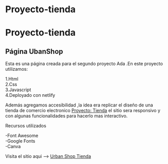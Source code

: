 # Proyecto-tienda

# Proyecto-tienda

## Página UbanShop
Esta es una página creada para el segundo proyecto Ada .En este proyecto utilizamos:

1.Html                                                    
2.Css                              
3.Javascript                                            
4.Deployado con netlify            

Además agregamos accesibilidad ,la idea era replicar el diseño de una tienda de comercio electronico [Proyecto: Tienda](https://frontend-proyecto-tienda-actualizado.netlify.app/) el sitio sera responsivo y con algunas funcionalidades para hacerlo mas interactivo.

Recursos utilizados

-Font Awesome                                                    
-Google Fonts                                                                       
-Canva                                                             

Visita el sitio aqui --> [Urban Shop Tienda](https://evapershop.netlify.app/)
